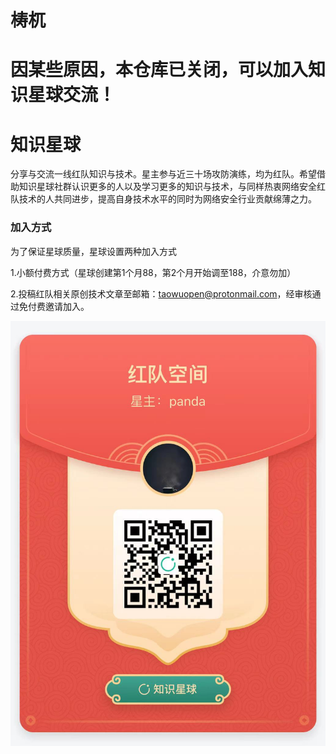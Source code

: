 # 梼杌

# 因某些原因，本仓库已关闭，可以加入知识星球交流！


# 知识星球
分享与交流一线红队知识与技术。星主参与近三十场攻防演练，均为红队。希望借助知识星球社群认识更多的人以及学习更多的知识与技术，与同样热衷网络安全红队技术的人共同进步，提高自身技术水平的同时为网络安全行业贡献绵薄之力。
### 加入方式
为了保证星球质量，星球设置两种加入方式

1.小额付费方式（星球创建第1个月88，第2个月开始调至188，介意勿加）

2.投稿红队相关原创技术文章至邮箱：taowuopen@protonmail.com，经审核通过免付费邀请加入。

![](xingqiu.jpg)
